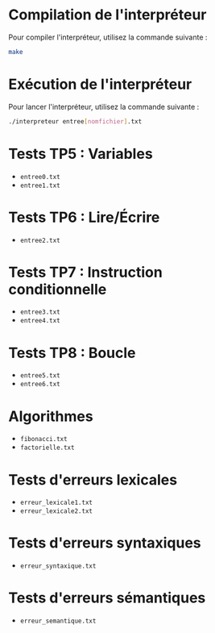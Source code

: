 # Compilation de l'interpréteur
Pour compiler l'interpréteur, utilisez la commande suivante :
```bash
make
```

# Exécution de l'interpréteur
Pour lancer l'interpréteur, utilisez la commande suivante :
```bash
./interpreteur entree[nomfichier].txt
```

# Tests TP5 : Variables
- `entree0.txt`
- `entree1.txt`

# Tests TP6 : Lire/Écrire
- `entree2.txt`

# Tests TP7 : Instruction conditionnelle
- `entree3.txt`
- `entree4.txt`

# Tests TP8 : Boucle
- `entree5.txt`
- `entree6.txt`

# Algorithmes
- `fibonacci.txt`
- `factorielle.txt`

# Tests d'erreurs lexicales
- `erreur_lexicale1.txt`
- `erreur_lexicale2.txt`

# Tests d'erreurs syntaxiques
- `erreur_syntaxique.txt`

# Tests d'erreurs sémantiques
- `erreur_semantique.txt`
